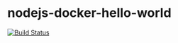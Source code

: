 # nodejs-docker-hello-world

[![Build Status](https://travis-ci.org/supertramp-sid/nodejs-docker-hello-world.svg?branch=master)](https://travis-ci.org/supertramp-sid/nodejs-docker-hello-world)
